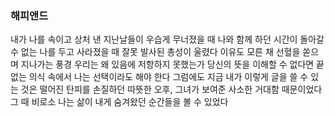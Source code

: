 ### 해피앤드

내가 나를 속이고 상처 낸
지난날들이 우습게 무너졌을 때 
나와 함께 하던 시간이 
돌아갈 수 없는 나를 두고 사라졌을 때 
잘못 발사된 총성이 울렸다
이유도 모른 채 선혈을 쏟으며 지나가는 풍경
우리는 왜 있음에 저항하지 못했는가
당신의 뜻을 이해할 수 없다면 
끝없는 의식 속에서 
나는 선택이라도 해야 한다
그럼에도 지금 내가 이렇게 글을 쓸 수 있는 것은
떨어진 탄피를 손질하던 따뜻한 오후, 
그녀가 보여준 사소한 거대함 때문이었다
그 때 비로소 나는 삶이 내게 숨겨왔던 순간들을 볼 수 있었다
